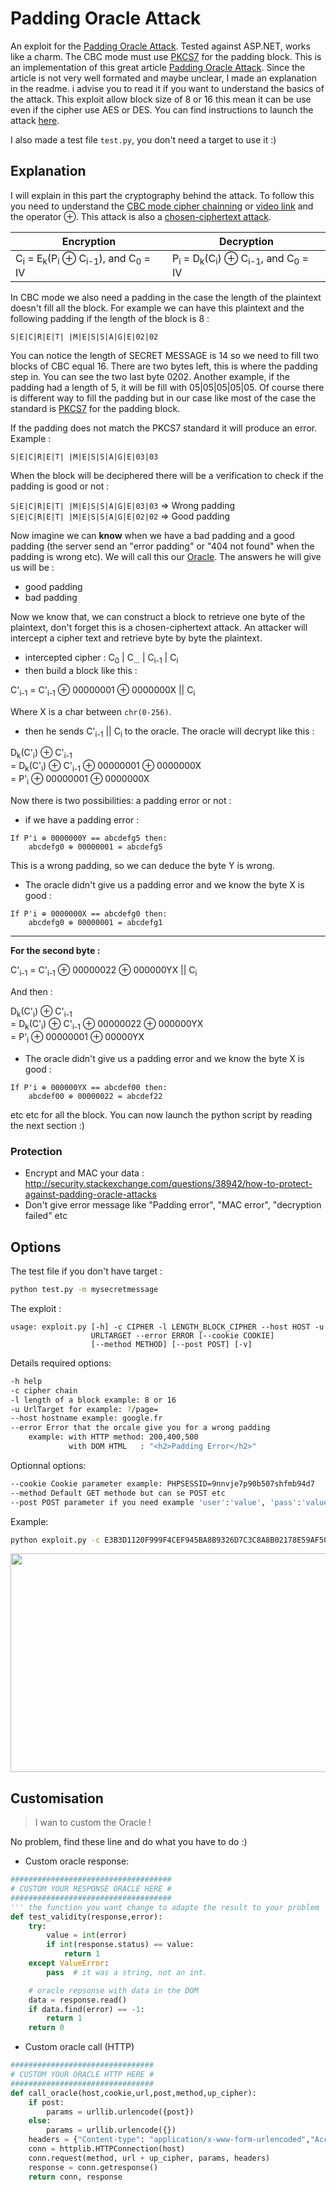 # Padding Oracle Attack

An exploit for the [Padding Oracle Attack](https://en.wikipedia.org/wiki/Padding_oracle_attack). Tested against ASP.NET, works like a charm. The CBC  mode must use [PKCS7](https://en.wikipedia.org/wiki/Padding_%28cryptography%29#PKCS7) for the padding block.
This is an implementation of this great article [Padding Oracle Attack](https://not.burntout.org/blog/Padding_Oracle_Attack/). Since the article is not very well formated and maybe unclear, I made an explanation in the readme. i advise you to read it if you want to understand the basics of the attack.
This exploit allow block size of 8 or 16 this mean it can be use even if the cipher use AES or DES. You can find instructions to launch the attack [here](https://github.com/mpgn/Padding-Oracle-Attack#options).

I also made a test file `test.py`, you don't need a target to use it :)

## Explanation

I will explain in this part the cryptography behind the attack. To follow this you need to understand the [CBC mode cipher chainning](https://en.wikipedia.org/wiki/Block_cipher_mode_of_operation#Cipher_Block_Chaining_.28CBC.29) or [video link](https://www.youtube.com/watch?v=0D7OwYp6ZEc.) and the operator ⊕. This attack is also a [chosen-ciphertext attack](https://en.wikipedia.org/wiki/Chosen-ciphertext_attack).

Encryption | Decryption
--- | --- 
C<sub>i</sub> = E<sub>k</sub>(P<sub>i</sub> ⊕ C<sub>i-1</sub>), and C<sub>0</sub> = IV | P<sub>i</sub> = D<sub>k</sub>(C<sub>i</sub>) ⊕ C<sub>i-1</sub>, and C<sub>0</sub> = IV

In CBC mode we also need a padding in the case the length of the plaintext doesn't fill all the block. For example we can have this plaintext and the following padding if the length of the block is 8 :

`S|E|C|R|E|T| |M|E|S|S|A|G|E|02|02`

You can notice the length of SECRET MESSAGE is 14 so we need to fill two blocks of CBC equal 16. There are two bytes left, this is where the padding step in. You can see the two last byte 0202. Another example, if the padding had a length of 5, it will be fill with 05|05|05|05|05. Of course there is different way to fill the padding but in our case like most of the case the standard is [PKCS7](https://en.wikipedia.org/wiki/Padding_%28cryptography%29#PKCS7) for the padding block.

If the padding does not match the PKCS7 standard it will produce an error. Example :

`S|E|C|R|E|T| |M|E|S|S|A|G|E|03|03`

When the block will be deciphered there will be a verification to check if the padding is good or not :

`S|E|C|R|E|T| |M|E|S|S|A|G|E|03|03` => Wrong padding <br>
`S|E|C|R|E|T| |M|E|S|S|A|G|E|02|02` => Good padding

Now imagine we can **know** when we have a bad padding and a good padding (the server send an "error padding" or "404 not found" when the padding is wrong etc). We will call this our [Oracle](http://security.stackexchange.com/questions/10617/what-is-a-cryptographic-oracle). The answers he will give us will be :

* good padding
* bad padding

Now we know that, we can construct a block to retrieve one byte of the plaintext, don't forget this is a chosen-ciphertext attack.
An attacker will intercept a cipher text and retrieve byte by byte the plaintext.

* intercepted cipher : C<sub>0</sub> | C<sub>...</sub> | C<sub>i-1</sub> | C<sub>i</sub>
* then build a block like this :

C'<sub>i-1</sub> = C'<sub>i-1</sub> ⊕ 00000001 ⊕ 0000000X || C<sub>i</sub>

Where X is a char between `chr(0-256)`. 

* then he sends C'<sub>i-1</sub> || C<sub>i</sub> to the oracle. The oracle will decrypt like this :

D<sub>k</sub>(C'<sub>i</sub>) ⊕ C'<sub>i-1</sub>  <br>
= D<sub>k</sub>(C'<sub>i</sub>) ⊕ C'<sub>i-1</sub> ⊕ 00000001 ⊕ 0000000X <br>
= P'<sub>i</sub> ⊕ 00000001 ⊕ 0000000X <br>

Now there is two possibilities: a padding error or not :

* if we have a padding error :

```
If P'i ⊕ 0000000Y == abcdefg5 then:
    abcdefg0 ⊕ 00000001 = abcdefg5
```
This is a wrong padding, so we can deduce the byte Y is wrong.

* The oracle didn't give us a padding error and we know the byte X is good :

```
If P'i ⊕ 0000000X == abcdefg0 then:
    abcdefg0 ⊕ 00000001 = abcdefg1
```

<hr>

**For the second byte :**


C'<sub>i-1</sub> = C'<sub>i-1</sub> ⊕ 00000022 ⊕ 000000YX || C<sub>i</sub>

And then : 

D<sub>k</sub>(C'<sub>i</sub>) ⊕ C'<sub>i-1</sub> <br>
= D<sub>k</sub>(C'<sub>i</sub>) ⊕ C'<sub>i-1</sub> ⊕ 00000022 ⊕ 000000YX <br>
= P'<sub>i</sub> ⊕ 00000001 ⊕ 00000YX <br>

* The oracle didn't give us a padding error and we know the byte X is good :

```
If P'i ⊕ 000000YX == abcdef00 then:
    abcdef00 ⊕ 00000022 = abcdef22
```

etc etc for all the block. You can now launch the python script by reading the next section :)


### Protection 

* Encrypt and MAC your data : http://security.stackexchange.com/questions/38942/how-to-protect-against-padding-oracle-attacks
* Don't give error message like "Padding error", "MAC error", "decryption failed" etc

## Options

The test file if you don't have target :

```bash
python test.py -m mysecretmessage
```

The exploit : 
```
usage: exploit.py [-h] -c CIPHER -l LENGTH_BLOCK_CIPHER --host HOST -u
                  URLTARGET --error ERROR [--cookie COOKIE]
                  [--method METHOD] [--post POST] [-v]
```
Details required options:
```bash
-h help
-c cipher chain
-l length of a block example: 8 or 16
-u UrlTarget for example: ?/page=
--host hostname example: google.fr
--error Error that the orcale give you for a wrong padding
    example: with HTTP method: 200,400,500
             with DOM HTML   : "<h2>Padding Error</h2>"
```
Optionnal options:
```bash
--cookie Cookie parameter example: PHPSESSID=9nnvje7p90b507shfmb94d7
--method Default GET methode but can se POST etc
--post POST parameter if you need example 'user':'value', 'pass':'value'
```

Example:
```bash
python exploit.py -c E3B3D1120F999F4CEF945BA8B9326D7C3C8A8B02178E59AF506666542AB5EF44 -l 16 --host host.com -u /index.aspx?c= -v --error "Padding Error"
```

<a href="https://asciinema.org/a/40222" target="_blank"><img src="https://asciinema.org/a/40222.png" height="350" width="550" ></a>

## Customisation

> I wan to custom the Oracle !

No problem, find these line and do what you have to do :)

* Custom oracle response: 
```python
####################################
# CUSTOM YOUR RESPONSE ORACLE HERE #
####################################
''' the function you want change to adapte the result to your problem '''
def test_validity(response,error):
    try:
        value = int(error)
        if int(response.status) == value:
            return 1
    except ValueError:
        pass  # it was a string, not an int.

    # oracle repsonse with data in the DOM
    data = response.read()
    if data.find(error) == -1:
        return 1
    return 0
```

* Custom oracle call (HTTP)
```python
################################
# CUSTOM YOUR ORACLE HTTP HERE #
################################
def call_oracle(host,cookie,url,post,method,up_cipher):
    if post:
        params = urllib.urlencode({post})
    else:
        params = urllib.urlencode({})
    headers = {"Content-type": "application/x-www-form-urlencoded","Accept": "text/plain", 'Cookie': cookie}
    conn = httplib.HTTPConnection(host)
    conn.request(method, url + up_cipher, params, headers)
    response = conn.getresponse()
    return conn, response
```